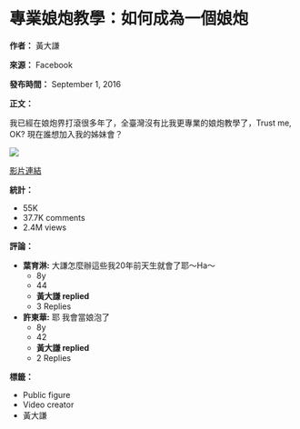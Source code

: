 # 專業娘炮教學：如何成為一個娘炮

**作者：** 黃大謙

**來源：** Facebook

**發布時間：** September 1, 2016

**正文：**

我已經在娘炮界打滾很多年了，全臺灣沒有比我更專業的娘炮教學了，Trust me, OK? 現在誰想加入我的姊妹會？

![](https://scontent-sjc3-1.xx.fbcdn.net/v/t15.5256-10/14146164_1065361556872783_546617771_n.jpg?_nc_cat=110&ccb=1-7&_nc_sid=50ce42&_nc_ohc=iCzdaEv6KA0Q7kNvgEYXX2m&_nc_oc=AdhW5_t-UglEdyMrGPEwXh9DEBa71VWTKG4yIN9Mn2uD9QzZTJ2dWag79KM3Mdsspy0&_nc_zt=23&_nc_ht=scontent-sjc3-1.xx&_nc_gid=AxqCyDscceOy-Vv_V3LxlZQ&oh=00_AYA3GuYI4wuFpGfzpkFoSgqNJmX6Hkcru9v2gUsKiNpdpg&oe=67C331DD)

[影片連結](https://www.facebook.com/HuangDaChien/videos/1065337886875150/?__tn__=%2CO)

**統計：**

*   55K
*   37.7K comments
*   2.4M views

**評論：**

*   **葉育淋:** 大謙怎麼辦這些我20年前天生就會了耶～Ha～
    *   8y
    *   44
    *   **黃大謙 replied**
    *   3 Replies
*   **許東華:** 耶 我會當娘泡了
    *   8y
    *   42
    *   **黃大謙 replied**
    *   2 Replies

**標籤：**

*   Public figure
*   Video creator
*   黃大謙
